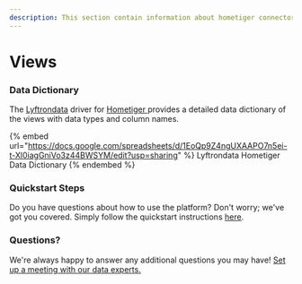 ```yaml
---
description: This section contain information about hometiger connector views information
---
```


# Views

### Data Dictionary

The [Lyftrondata](https://www.lyftrondata.com/) driver for [Hometiger](https://www.lyftrondata.com/integration/Hometiger/)[ ](https://www.lyftrondata.com/integration/hometiger/)provides a detailed data dictionary of the views with data types and column names.

{% embed url="https://docs.google.com/spreadsheets/d/1EoQp9Z4ngUXAAPO7n5ei-t-Xl0iagGniVo3z44BWSYM/edit?usp=sharing" %}
Lyftrondata Hometiger Data Dictionary
{% endembed %}

### Quickstart Steps

Do you have questions about how to use the platform? Don't worry; we've got you covered. Simply follow the quickstart instructions [here](../../../../quickstart-steps.md).

### Questions? <a href="#questions" id="questions"></a>

We're always happy to answer any additional questions you may have! [Set up a meeting with our data experts.](https://www.lyftrondata.com/book-a-meeting/)


